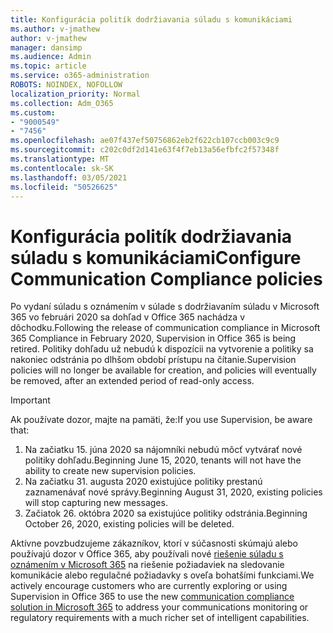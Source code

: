 ```yaml
---
title: Konfigurácia politík dodržiavania súladu s komunikáciami
ms.author: v-jmathew
author: v-jmathew
manager: dansimp
ms.audience: Admin
ms.topic: article
ms.service: o365-administration
ROBOTS: NOINDEX, NOFOLLOW
localization_priority: Normal
ms.collection: Adm_O365
ms.custom:
- "9000549"
- "7456"
ms.openlocfilehash: ae07f437ef50756862eb2f622cb107ccb003c9c9
ms.sourcegitcommit: c202c0df2d141e63f4f7eb13a56efbfc2f57348f
ms.translationtype: MT
ms.contentlocale: sk-SK
ms.lasthandoff: 03/05/2021
ms.locfileid: "50526625"
---
```

# <a name="configure-communication-compliance-policies"></a><span data-ttu-id="1cdc2-102">Konfigurácia politík dodržiavania súladu s komunikáciami</span><span class="sxs-lookup"><span data-stu-id="1cdc2-102">Configure Communication Compliance policies</span></span>

<span data-ttu-id="1cdc2-103">Po vydaní súladu s oznámením v súlade s dodržiavaním súladu v Microsoft 365 vo februári 2020 sa dohľad v Office 365 nachádza v dôchodku.</span><span class="sxs-lookup"><span data-stu-id="1cdc2-103">Following the release of communication compliance in Microsoft 365 Compliance in February 2020, Supervision in Office 365 is being retired.</span></span> <span data-ttu-id="1cdc2-104">Politiky dohľadu už nebudú k dispozícii na vytvorenie a politiky sa nakoniec odstránia po dlhšom období prístupu na čítanie.</span><span class="sxs-lookup"><span data-stu-id="1cdc2-104">Supervision policies will no longer be available for creation, and policies will eventually be removed, after an extended period of read-only access.</span></span>

> [!IMPORTANT]
> <span data-ttu-id="1cdc2-105">Ak používate dozor, majte na pamäti, že:</span><span class="sxs-lookup"><span data-stu-id="1cdc2-105">If you use Supervision, be aware that:</span></span>
>
> 1. <span data-ttu-id="1cdc2-106">Na začiatku 15. júna 2020 sa nájomníki nebudú môcť vytvárať nové politiky dohľadu.</span><span class="sxs-lookup"><span data-stu-id="1cdc2-106">Beginning June 15, 2020, tenants will not have the ability to create new supervision policies.</span></span>
> 2. <span data-ttu-id="1cdc2-107">Na začiatku 31. augusta 2020 existujúce politiky prestanú zaznamenávať nové správy.</span><span class="sxs-lookup"><span data-stu-id="1cdc2-107">Beginning August 31, 2020, existing policies will stop capturing new messages.</span></span>
> 3. <span data-ttu-id="1cdc2-108">Začiatok 26. októbra 2020 sa existujúce politiky odstránia.</span><span class="sxs-lookup"><span data-stu-id="1cdc2-108">Beginning October 26, 2020, existing policies will be deleted.</span></span>

<span data-ttu-id="1cdc2-109">Aktívne povzbudzujeme zákazníkov, ktorí v súčasnosti skúmajú alebo používajú dozor v Office 365, aby používali nové [riešenie súladu s oznámením v Microsoft 365](https://go.microsoft.com/fwlink/?linkid=2128593) na riešenie požiadaviek na sledovanie komunikácie alebo regulačné požiadavky s oveľa bohatšími funkciami.</span><span class="sxs-lookup"><span data-stu-id="1cdc2-109">We actively encourage customers who are currently exploring or using Supervision in Office 365 to use the new [communication compliance solution in Microsoft 365](https://go.microsoft.com/fwlink/?linkid=2128593) to address your communications monitoring or regulatory requirements with a much richer set of intelligent capabilities.</span></span>
